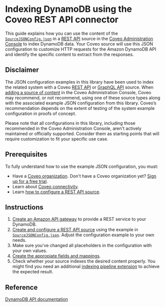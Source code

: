 # Indexing DynamoDB using the Coveo REST API connector
This guide explains how you can use the content of the [`SourceJSONConfig.json`](SourceJSONConfig.json) in a [REST API](https://docs.coveo.com/en/1896/) source in the [Coveo Administration Console](https://docs.coveo.com/en/1841/) to index DynamoDB data. Your Coveo source will use this JSON configuration to customize HTTP requests for the Amazon DynamoDB API and identify the specific content to extract from the responses.

## Disclaimer
The JSON configuration examples in this library have been used to index the related system with a Coveo [REST API](https://docs.coveo.com/en/1896/) or [GraphQL API](https://docs.coveo.com/en/n6gh2329/) source. When [adding a source of content](https://docs.coveo.com/en/3390/index-content/add-or-edit-a-source#add-a-source) in the Coveo Administration Console, Coveo may recommend, or not recommend, using one of these source types along with the associated example JSON configuration from this library. Coveo’s recommendation depends on the extent of testing of the system example configuration in proofs of concept.

Please note that all configurations in this library, including those recommended in the Coveo Administration Console, aren't actively maintained or officially supported. Consider them as starting points that will require customization to fit your specific use case.

## Prerequisites
To fully understand how to use the example JSON configuration, you must:
- Have a [Coveo organization](https://docs.coveo.com/en/185). Don't have a Coveo organization yet? [Sign up for a free trial](https://www.coveo.com/en/free-trial?utm_marketing_tactic=connectivity_library).
- Learn about [Coveo connectivity](https://docs.coveo.com/en/1702).
- Learn [how to configure a REST API source](https://docs.coveo.com/en/1896/).

## Instructions
1. [Create an Amazon API gateway](https://aws.amazon.com/blogs/compute/using-amazon-api-gateway-as-a-proxy-for-dynamodb/) to provide a REST service to your DynamoDB.
2. [Create and configure a REST API source](https://docs.coveo.com/en/1896/) using the example in [`SourceJSONConfig.json`](https://github.com/coveooss/connectivity-library/blob/master/DynamoDB/SourceJSONConfig.json). Adjust the configuration example to your own needs.
3. Make sure you've changed all placeholders in the configuration with your own values.
4. [Create the appropiate fields and mappings](https://docs.coveo.com/en/1896/#completion).
5. Check whether your source indexes the desired content properly. You might find you need an additional [indexing pipeline extension](https://docs.coveo.com/en/1645/) to achieve the expected result.

## Reference
[DynamoDB API documentation](https://docs.aws.amazon.com/amazondynamodb/latest/APIReference/Welcome.html)
